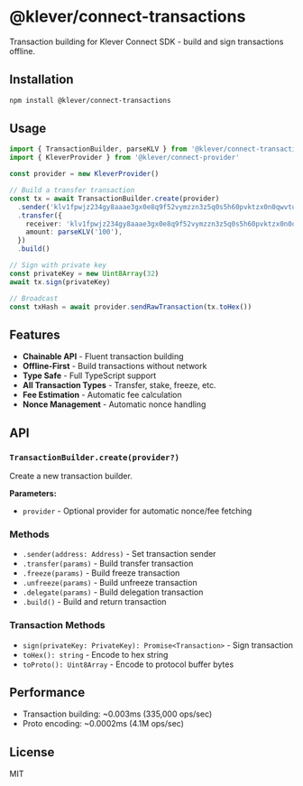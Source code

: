 # @klever/connect-transactions

Transaction building for Klever Connect SDK - build and sign transactions offline.

## Installation

```bash
npm install @klever/connect-transactions
```

## Usage

```typescript
import { TransactionBuilder, parseKLV } from '@klever/connect-transactions'
import { KleverProvider } from '@klever/connect-provider'

const provider = new KleverProvider()

// Build a transfer transaction
const tx = await TransactionBuilder.create(provider)
  .sender('klv1fpwjz234gy8aaae3gx0e8q9f52vymzzn3z5q0s5h60pvktzx0n0qwvtux5')
  .transfer({
    receiver: 'klv1fpwjz234gy8aaae3gx0e8q9f52vymzzn3z5q0s5h60pvktzx0n0qwvtux5',
    amount: parseKLV('100'),
  })
  .build()

// Sign with private key
const privateKey = new Uint8Array(32)
await tx.sign(privateKey)

// Broadcast
const txHash = await provider.sendRawTransaction(tx.toHex())
```

## Features

- **Chainable API** - Fluent transaction building
- **Offline-First** - Build transactions without network
- **Type Safe** - Full TypeScript support
- **All Transaction Types** - Transfer, stake, freeze, etc.
- **Fee Estimation** - Automatic fee calculation
- **Nonce Management** - Automatic nonce handling

## API

### `TransactionBuilder.create(provider?)`

Create a new transaction builder.

**Parameters:**

- `provider` - Optional provider for automatic nonce/fee fetching

### Methods

- `.sender(address: Address)` - Set transaction sender
- `.transfer(params)` - Build transfer transaction
- `.freeze(params)` - Build freeze transaction
- `.unfreeze(params)` - Build unfreeze transaction
- `.delegate(params)` - Build delegation transaction
- `.build()` - Build and return transaction

### Transaction Methods

- `sign(privateKey: PrivateKey): Promise<Transaction>` - Sign transaction
- `toHex(): string` - Encode to hex string
- `toProto(): Uint8Array` - Encode to protocol buffer bytes

## Performance

- Transaction building: ~0.003ms (335,000 ops/sec)
- Proto encoding: ~0.0002ms (4.1M ops/sec)

## License

MIT
